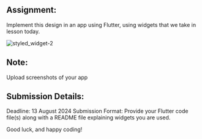 ## Assignment:
Implement this design in an app using Flutter, using widgets that we take in lesson today.

![styled_widget-2](https://github.com/user-attachments/assets/0498f740-2cef-423f-a9c0-736216d33c2a)


## Note:
Upload screenshots of your app


## Submission Details:
Deadline: 13 August 2024
Submission Format: Provide your Flutter code file(s) along with a README file explaining widgets you are used.

Good luck, and happy coding!
